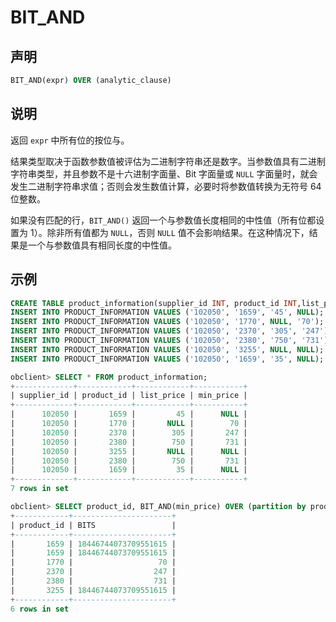 # BIT_AND

## 声明

```sql
BIT_AND(expr) OVER (analytic_clause)
```

## 说明

返回 `expr` 中所有位的按位与。

结果类型取决于函数参数值被评估为二进制字符串还是数字。当参数值具有二进制字符串类型，并且参数不是十六进制字面量、Bit 字面量或 `NULL` 字面量时，就会发生二进制字符串求值；否则会发生数值计算，必要时将参数值转换为无符号 64 位整数。

如果没有匹配的行，`BIT_AND()` 返回一个与参数值长度相同的中性值（所有位都设置为 1）。除非所有值都为 `NULL`，否则 `NULL` 值不会影响结果。在这种情况下，结果是一个与参数值具有相同长度的中性值。

## 示例

```sql
CREATE TABLE product_information(supplier_id INT, product_id INT,list_price numeric, min_price numeric);
INSERT INTO PRODUCT_INFORMATION VALUES ('102050', '1659', '45', NULL);
INSERT INTO PRODUCT_INFORMATION VALUES ('102050', '1770', NULL, '70');
INSERT INTO PRODUCT_INFORMATION VALUES ('102050', '2370', '305', '247');
INSERT INTO PRODUCT_INFORMATION VALUES ('102050', '2380', '750', '731');
INSERT INTO PRODUCT_INFORMATION VALUES ('102050', '3255', NULL, NULL);
INSERT INTO PRODUCT_INFORMATION VALUES ('102050', '1659', '35', NULL);

obclient> SELECT * FROM product_information;
+-------------+------------+------------+-----------+
| supplier_id | product_id | list_price | min_price |
+-------------+------------+------------+-----------+
|      102050 |       1659 |         45 |      NULL |
|      102050 |       1770 |       NULL |        70 |
|      102050 |       2370 |        305 |       247 |
|      102050 |       2380 |        750 |       731 |
|      102050 |       3255 |       NULL |      NULL |
|      102050 |       2380 |        750 |       731 |
|      102050 |       1659 |         35 |      NULL |
+-------------+------------+------------+-----------+
7 rows in set

obclient> SELECT product_id, BIT_AND(min_price) OVER (partition by product_id) BITS FROM product_information;
+------------+----------------------+
| product_id | BITS                 |
+------------+----------------------+
|       1659 | 18446744073709551615 |
|       1659 | 18446744073709551615 |
|       1770 |                   70 |
|       2370 |                  247 |
|       2380 |                  731 |
|       3255 | 18446744073709551615 |
+------------+----------------------+
6 rows in set
```
